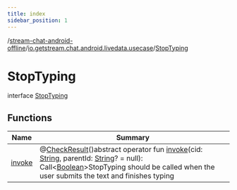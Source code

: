 ```yaml
---
title: index
sidebar_position: 1
---
```

/[stream-chat-android-offline](../../index.md)/[io.getstream.chat.android.livedata.usecase](../index.md)/[StopTyping](index.md)  
  
  
  
# StopTyping  
interface [StopTyping](index.md)  
  
## Functions  
  
|  Name |  Summary | 
|---|---|
| <a name="io.getstream.chat.android.livedata.usecase/StopTyping/invoke/#kotlin.String#kotlin.String?/PointingToDeclaration/"></a>[invoke](invoke.md)| <a name="io.getstream.chat.android.livedata.usecase/StopTyping/invoke/#kotlin.String#kotlin.String?/PointingToDeclaration/"></a>@[CheckResult](https://developer.android.com/reference/kotlin/androidx/annotation/CheckResult.html)()abstract operator fun [invoke](invoke.md)(cid: [String](https://kotlinlang.org/api/latest/jvm/stdlib/kotlin/-string/index.html), parentId: [String](https://kotlinlang.org/api/latest/jvm/stdlib/kotlin/-string/index.html)? = null): Call&lt;[Boolean](https://kotlinlang.org/api/latest/jvm/stdlib/kotlin/-boolean/index.html)&gt;StopTyping should be called when the user submits the text and finishes typing|

